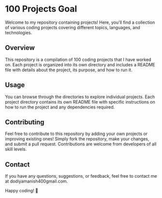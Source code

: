 # 100 Projects Goal

Welcome to my repository containing projects! Here, you'll find a collection of various coding projects covering different topics, languages, and technologies.

## Overview

This repository is a compilation of 100 coding projects that I have worked on. Each project is organized into its own directory and includes a README file with details about the project, its purpose, and how to run it.

## Usage

You can browse through the directories to explore individual projects. Each project directory contains its own README file with specific instructions on how to run the project and any dependencies required.

## Contributing

Feel free to contribute to this repository by adding your own projects or improving existing ones! Simply fork the repository, make your changes, and submit a pull request. Contributions are welcome from developers of all skill levels.

## Contact

If you have any questions, suggestions, or feedback, feel free to contact me at dodiyamanish400gmail.com.

Happy coding! 🚀

